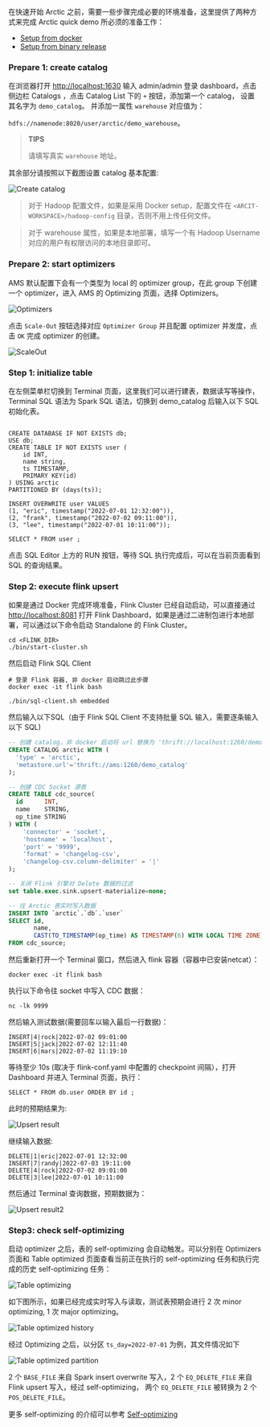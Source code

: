 在快速开始 Arctic 之前，需要一些步骤完成必要的环境准备，这里提供了两种方式来完成 Arctic quick demo 所必须的准备工作：

- [Setup from docker](setup.md#setup-from-docker-compose)
- [Setup from binary release](setup.md#setup-from-binary-release)



### Prepare 1: create catalog

在浏览器打开 [http://localhost:1630](http://localhost:1630) 输入 admin/admin 登录 dashboard，点击侧边栏 Catalogs ，点击 Catalog List 下的 `+` 按钮，添加第一个 catalog， 设置其名字为 `demo_catalog`。
并添加一属性 `warehouse` 对应值为：

`hdfs://namenode:8020/user/arctic/demo_warehouse`。

> **TIPS**
>
>  请填写真实 `warehouse` 地址。

其余部分请按照以下截图设置 catalog 基本配置:

![Create catalog](../images/quickstart/create-catalog.png)

> 对于 Hadoop 配置文件，如果是采用 Docker setup，配置文件在 `<ARCIT-WORKSPACE>/hadoop-config` 目录，否则不用上传任何文件。

> 对于 warehouse 属性，如果是本地部署，填写一个有 Hadoop Username 对应的用户有权限访问的本地目录即可。

### Prepare 2: start optimizers

AMS 默认配置下会有一个类型为 local 的 optimizer group，在此 group 下创建一个 optimizer，进入 AMS 的 Optimizing 页面，选择 Optimizers。

![Optimizers](../images/quickstart/Optimizing.png)

点击 `Scale-Out` 按钮选择对应 `Optimizer Group` 并且配置 optimizer 并发度，点击 `OK` 完成 optimizer 的创建。

![ScaleOut](../images/quickstart/ScaleOut.png)

### Step 1: initialize table

在左侧菜单栏切换到  Terminal 页面，这里我们可以进行建表，数据读写等操作，Terminal SQL 语法为 Spark SQL 语法，切换到 demo_catalog 后输入以下 SQL 初始化表。

```shell

CREATE DATABASE IF NOT EXISTS db;
USE db;
CREATE TABLE IF NOT EXISTS user (
    id INT,
    name string,
    ts TIMESTAMP,
    PRIMARY KEY(id)
) USING arctic 
PARTITIONED BY (days(ts));

INSERT OVERWRITE user VALUES 
(1, "eric", timestamp("2022-07-01 12:32:00")),
(2, "frank", timestamp("2022-07-02 09:11:00")),
(3, "lee", timestamp("2022-07-01 10:11:00"));

SELECT * FROM user ;

```

点击 SQL Editor 上方的 RUN 按钮，等待 SQL 执行完成后，可以在当前页面看到 SQL 的查询结果。

### Step 2: execute flink upsert

如果是通过 Docker 完成环境准备，Flink Cluster 已经自动启动，可以直接通过 [http://localhost:8081](http://localhost:8081) 打开 Flink Dashboard，如果是通过二进制包进行本地部署，可以通过以下命令启动 Standalone 的 Flink Cluster。

```shell
cd <FLINK_DIR>
./bin/start-cluster.sh
```

然后启动 Flink SQL Client 

```shell
# 登录 Flink 容器, 非 docker 启动跳过此步骤
docker exec -it flink bash

./bin/sql-client.sh embedded
```

然后输入以下SQL（由于 Flink SQL Client 不支持批量 SQL 输入，需要逐条输入以下 SQL)

```SQL
-- 创建 catalog，非 docker 启动将 url 替换为 'thrift://localhost:1260/demo_catalog'
CREATE CATALOG arctic WITH (
  'type' = 'arctic',
  'metastore.url'='thrift://ams:1260/demo_catalog'
);

-- 创建 CDC Socket 源表
CREATE TABLE cdc_source(
  id      INT,
  name    STRING,
  op_time STRING
) WITH (
    'connector' = 'socket',
    'hostname' = 'localhost',
    'port' = '9999',
    'format' = 'changelog-csv',
    'changelog-csv.column-delimiter' = '|'
);

-- 关闭 Flink 引擎对 Delete 数据的过滤
set table.exec.sink.upsert-materialize=none;

-- 往 Arctic 表实时写入数据
INSERT INTO `arctic`.`db`.`user`
SELECT id,
       name,
       CAST(TO_TIMESTAMP(op_time) AS TIMESTAMP(6) WITH LOCAL TIME ZONE) ts
FROM cdc_source;
```

然后重新打开一个 Terminal 窗口，然后进入 flink 容器（容器中已安装netcat）：

```shell
docker exec -it flink bash
```
执行以下命令往 socket 中写入 CDC 数据：

```shell
nc -lk 9999
```

然后输入测试数据(需要回车以输入最后一行数据)：

```shell
INSERT|4|rock|2022-07-02 09:01:00
INSERT|5|jack|2022-07-02 12:11:40
INSERT|6|mars|2022-07-02 11:19:10

```


等待至少 10s (取决于 flink-conf.yaml 中配置的 checkpoint 间隔），打开 Dashboard 并进入 Terminal 页面，执行： 

```shell
SELECT * FROM db.user ORDER BY id ;
```

此时的预期结果为:

![Upsert result](../images/quickstart/upsert-result.png)

继续输入数据:

```shell
DELETE|1|eric|2022-07-01 12:32:00
INSERT|7|randy|2022-07-03 19:11:00
DELETE|4|rock|2022-07-02 09:01:00
DELETE|3|lee|2022-07-01 10:11:00

```

然后通过 Terminal 查询数据，预期数据为：

![Upsert result2](../images/quickstart/upsert-result2.png)

### Step3: check self-optimizing

启动 optimizer 之后，表的 self-optimizing 会自动触发。可以分别在 Optimizers 页面和 Table optimized 页面查看当前正在执行的 self-optimizing 任务和执行完成的历史 self-optimizing 任务：

![Table optimizing](../images/quickstart/table-optimizing.png)


如下图所示，如果已经完成实时写入与读取，测试表预期会进行 2 次 minor optimizing, 1 次 major optimizing。

![Table optimized history](../images/quickstart/table-optimized-history.png)


经过 Optimizing 之后，以分区 `ts_day=2022-07-01` 为例，其文件情况如下

![Table optimized partition](../images/quickstart/table-optimized-partition.png)

2 个 `BASE_FILE` 来自 Spark insert overwrite 写入，2 个 `EQ_DELETE_FILE` 来自 Flink upsert 写入，经过 self-optimizing，
两个 `EQ_DELETE_FILE` 被转换为 2 个 `POS_DELETE_FILE`。 

更多 self-optimizing 的介绍可以参考 [Self-optimizing](../concepts/self-optimizing.md)